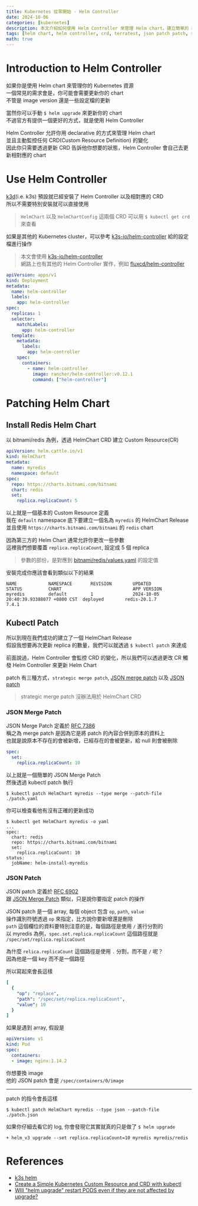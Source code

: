 ```yaml
---
title: Kubernetes 從零開始 - Helm Controller
date: 2024-10-06
categories: [kubernetes]
description: 本文介紹如何使用 Helm Controller 來管理 Helm chart，建立簡單的 Redis Helm Release 並且使用 kubectl patch 來更新並觀察 Helm Chart 的變化
tags: [helm chart, helm controller, crd, terratest, json patch patch, strategic merge patch, json patch, kubectl patch]
math: true
---
```


# Introduction to Helm Controller
如果你是使用 Helm chart 來管理你的 Kubernetes 資源\
一個常見的需求會是，你可能會需要更新你的 chart\
不管是 image version 還是一些設定檔的更新

當然你可以手動 `$ helm upgrade` 來更新你的 chart\
不過官方有提供一個更好的方式，就是使用 Helm Controller

Helm Controller 允許你用 declarative 的方式來管理 Helm chart\
並且主動監控任何 CRD(Custom Resource Definition) 的變化\
因此你只需要透過更新 CRD 告訴他你想要的狀態，Helm Controller 會自己去更新相對應的 chart

# Use Helm Controller
[k3d](https://k3d.io/v5.7.4/)(i.e. k3s) 預設就已經安裝了 Helm Controller 以及相對應的 CRD\
所以不需要特別安裝就可以直接使用

> `HelmChart` 以及 `HelmChartConfig` 這兩個 CRD 可以用 `$ kubectl get crd` 來查看

如果是其他的 Kubernetes cluster，可以參考 [k3s-io/helm-controller](https://github.com/k3s-io/helm-controller/blob/master/manifests/deploy-cluster-scoped.yaml) 給的設定檔進行操作

> 本文會使用 [k3s-io/helm-controller](https://github.com/k3s-io/helm-controller)\
> 網路上也有其他的 Helm Controller 實作，例如 [fluxcd/helm-controller](https://github.com/fluxcd/helm-controller)

```yaml
apiVersion: apps/v1
kind: Deployment
metadata:
  name: helm-controller
  labels:
    app: helm-controller
spec:
  replicas: 1
  selector:
    matchLabels:
      app: helm-controller
  template:
    metadata:
      labels:
        app: helm-controller
    spec:
      containers:
        - name: helm-controller
          image: rancher/helm-controller:v0.12.1
          command: ["helm-controller"]
```

# Patching Helm Chart
## Install Redis Helm Chart
以 bitnami/redis 為例，透過 HelmChart CRD 建立 Custom Resource(CR)

```yaml
apiVersion: helm.cattle.io/v1
kind: HelmChart
metadata:
  name: myredis
  namespace: default
spec:
  repo: https://charts.bitnami.com/bitnami
  chart: redis
  set:
    replica.replicaCount: 5
```

以上就是一個基本的 Custom Resource 定義\
我在 `default` namespace 底下要建立一個名為 `myredis` 的 HelmChart Release\
並且使用 `https://charts.bitnami.com/bitnami` 的 `redis` chart

因為第三方的 Helm Chart 通常允許你更改一些參數\
這裡我們想要覆蓋 `replica.replicaCount`, 設定成 5 個 replica

> 參數的部份，是對應到 [bitnami/redis/values.yaml](https://github.com/bitnami/charts/blob/main/bitnami/redis/README.md) 的設定值

安裝完成你應該會看到類似以下的結果

```
NAME            NAMESPACE       REVISION        UPDATED                                 STATUS          CHART                           APP VERSION
myredis         default         1               2024-10-05 20:40:39.93388077 +0800 CST  deployed        redis-20.1.7                    7.4.1      
```

## Kubectl Patch
所以到現在我們成功的建立了一個 HelmChart Release\
假設我想要再次更新 replica 的數量，我們可以就透過 `$ kubectl patch` 來達成

前面說過，Helm Controller 會監控 CRD 的變化，所以我們可以透過更改 CR 觸發 Helm Controller 來更新 Helm Chart

patch 有三種方式，`strategic merge patch`, [JSON merge patch](#json-merge-patch) 以及 [JSON patch](#json-patch)

> strategic merge patch 沒辦法用於 HelmChart CRD

### JSON Merge Patch
JSON Merge Patch 定義於 [RFC 7386](https://datatracker.ietf.org/doc/html/rfc7386)\
稱之為 merge patch 是因為它是將 patch 的內容合併到原本的資料上\
也就是說原本不存在的會被新增，已經存在的會被更新，給 null 則會被刪除

```yaml
spec:
  set:
    replica.replicaCount: 10
```

以上就是一個簡單的 JSON Merge Patch\
然後透過 kubectl patch 執行

```shell
$ kubectl patch HelmChart myredis --type merge --patch-file ./patch.yaml
```

你可以檢查看他有沒有正確的更新成功
```shell
$ kubectl get HelmChart myredis -o yaml
...
spec:
  chart: redis
  repo: https://charts.bitnami.com/bitnami
  set:
    replica.replicaCount: 10
status:
  jobName: helm-install-myredis
```

### JSON Patch
JSON patch 定義於 [RFC 6902](https://datatracker.ietf.org/doc/html/rfc6902)\
跟 [JSON Merge Patch](#json-merge-patch) 類似，只是說你要指定 patch 的操作

JSON patch 是一個 array, 每個 object 包含 `op`, `path`, `value`\
操作識別符號透過 `op` 來指定，比方說你要新增還是刪除\
`path` 這個欄位的資料要特別注意的是，每個路徑是使用 `/` 進行分割的\
以 myredis 為例，`spec.set.replica.replicaCount` 這個路徑就是 `/spec/set/replica.replicaCount`

為什麼 `relica.replicaCount` 這個路徑是使用 `.` 分割，而不是 `/` 呢？\
因為他是一個 key 而不是一個路徑

所以寫起來會長這樣
```yaml
[
  {
    "op": "replace",
    "path": "/spec/set/replica.replicaCount",
    "value": 10
  }
]
```

如果是遇到 array, 假設是
```yaml
apiVersion: v1
kind: Pod
spec:
  containers:
  - image: nginx:1.14.2
```

你想要換 image\
他的 JSON patch 會是 `/spec/containers/0/image`

<hr>

patch 的指令會長這樣
```shell
$ kubectl patch HelmChart myredis --type json --patch-file ./patch.json
```

如果你仔細去看它的 log, 你會發現它其實就真的只是做了 `$ helm upgrade`
```
+ helm_v3 upgrade --set replica.replicaCount=10 myredis myredis/redis
```

# References
+ [k3s helm](https://docs.k3s.io/helm)
+ [Create a Simple Kubernetes Custom Resource and CRD with kubectl](https://able8.medium.com/create-a-simple-kubernetes-custom-resource-and-crd-with-kubectl-f2a73e166f5d)
+ [WIll "helm upgrade" restart PODS even if they are not affected by upgrade?](https://stackoverflow.com/questions/58602311/will-helm-upgrade-restart-pods-even-if-they-are-not-affected-by-upgrade)
